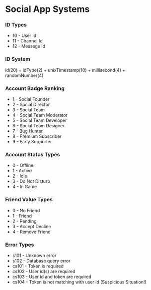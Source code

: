 # Social App Systems

### ID Types
+ 10 - User Id
+ 11 - Channel Id
+ 12 - Message Id

### ID System
id(20) = idType(2) + unixTimestamp(10) + millisecond(4) + randomNumber(4)

### Account Badge Ranking
+ 1 - Social Founder
+ 2 - Social Director
+ 3 - Social Team
+ 4 - Social Team Moderator
+ 5 - Social Team Developer
+ 6 - Social Team Designer
+ 7 - Bug Hunter
+ 8 - Premium Subscriber
+ 9 - Early Supporter

### Account Status Types
+ 0 - Offline
+ 1 - Active
+ 2 - Idle
+ 3 - Do Not Disturb
+ 4 - In Game

### Friend Value Types
+ 0 - No Friend
+ 1 - Friend
+ 2 - Pending
+ 3 - Accept Decline
+ 4 - Remove Friend

### Error Types
+ s101 - Unknown error
+ s102 - Database query error
+ cs101 - Token is required
+ cs102 - User id(s) are required
+ cs103 - User id and token are required
+ cs104 - Token is not matching with user id (Suspicious Situation!)

